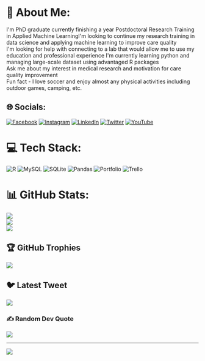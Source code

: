 # 💫 About Me:
I'm PhD graduate currently finishing a year Postdoctoral Research Training in Applied Machine LearningI'm looking to continue my research training in data science and applying machine learning to improve care quality<br>I'm looking for help with connecting to a lab that would allow me to use my education and professional experience I'm currently learning python and managing large-scale dataset using advantaged R packages<br>Ask me about my interest in medical research and motivation for care quality improvement<br>Fun fact - I love soccer and enjoy almost any physical activities including outdoor games, camping, etc.


## 🌐 Socials:
[![Facebook](https://img.shields.io/badge/Facebook-%231877F2.svg?logo=Facebook&logoColor=white)](https://facebook.com/https://www.facebook.com/people/George-Karway/pfbid0Q3scfmvAWdznogjcttGMKBYAaXt1UaV5LnY89X9RXemTkqNCQe3F99BbKVzrKp4Ul/) [![Instagram](https://img.shields.io/badge/Instagram-%23E4405F.svg?logo=Instagram&logoColor=white)](https://instagram.com/georgekarway) [![LinkedIn](https://img.shields.io/badge/LinkedIn-%230077B5.svg?logo=linkedin&logoColor=white)](https://linkedin.com/in/george-karway) [![Twitter](https://img.shields.io/badge/Twitter-%231DA1F2.svg?logo=Twitter&logoColor=white)](https://twitter.com/karway03) [![YouTube](https://img.shields.io/badge/YouTube-%23FF0000.svg?logo=YouTube&logoColor=white)](https://youtube.com/@@georgekarway6838) 

# 💻 Tech Stack:
![R](https://img.shields.io/badge/r-%23276DC3.svg?style=flat&logo=r&logoColor=white) ![MySQL](https://img.shields.io/badge/mysql-%2300f.svg?style=flat&logo=mysql&logoColor=white) ![SQLite](https://img.shields.io/badge/sqlite-%2307405e.svg?style=flat&logo=sqlite&logoColor=white) ![Pandas](https://img.shields.io/badge/pandas-%23150458.svg?style=flat&logo=pandas&logoColor=white) ![Portfolio](https://img.shields.io/badge/Portfolio-%23000000.svg?style=flat&logo=firefox&logoColor=#FF7139) ![Trello](https://img.shields.io/badge/Trello-%23026AA7.svg?style=flat&logo=Trello&logoColor=white)
# 📊 GitHub Stats:
![](https://github-readme-stats.vercel.app/api?username=gkarway&theme=dark&hide_border=true&include_all_commits=true&count_private=true)<br/>
![](https://github-readme-streak-stats.herokuapp.com/?user=gkarway&theme=dark&hide_border=true)<br/>
![](https://github-readme-stats.vercel.app/api/top-langs/?username=gkarway&theme=dark&hide_border=true&include_all_commits=true&count_private=true&layout=compact)

## 🏆 GitHub Trophies
![](https://github-profile-trophy.vercel.app/?username=gkarway&theme=radical&no-frame=false&no-bg=true&margin-w=4)

## 🐦 Latest Tweet
[![](https://gtce.itsvg.in/api?username=karway03)](https://github.com/VishwaGauravIn/github-twitter-card-embed)

### ✍️ Random Dev Quote
![](https://quotes-github-readme.vercel.app/api?type=horizontal&theme=radical)

---
[![](https://visitcount.itsvg.in/api?id=gkarway&icon=0&color=0)](https://visitcount.itsvg.in)

<!-- Proudly created with GPRM ( https://gprm.itsvg.in ) -->
